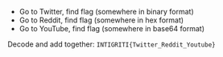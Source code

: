 - Go to Twitter, find flag (somewhere in binary format)
- Go to Reddit, find flag (somewhere in hex format)
- Go to YouTube, find flag (somewhere in base64 format)

Decode and add together: `INTIGRITI{Twitter_Reddit_Youtube}`